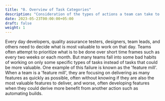 ```yaml
---
title: "0. Overview of Task Categories"
description: "Consideration of the types of actions a team can take to improve their software, and how to evaluate which actions you should take."
date: 2023-05-23T00:00:00+05:00
draft: false
weight: 1
---
```


Every day developers, quality assurance testers, designers, team leads, and others need to decide what is most valuable to work on that day.  Teams often attempt to prioritize what is to be done over short time frames such as every two weeks or each month.  But many teams fall into some bad habits of working on only some specific types of tasks instead of tasks that could be more valuable.  One example of this failure is known as the 'feature mill'.  When a team is a 'feature mill', they are focusing on delivering as many features as quickly as possible, often without knowing if they are also the most valuable features to deliver, and worse, often developing features when they could derive more benefit from another action such as automating builds.

